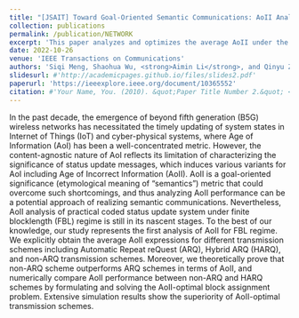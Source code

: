 ```yaml
---
title: "[JSAIT] Toward Goal-Oriented Semantic Communications: AoII Analysis of Coded Status Update System Under FBL Regime"
collection: publications
permalink: /publication/NETWORK
excerpt: 'This paper analyzes and optimizes the average AoII under the FBL regime.'
date: 2022-10-26
venue: 'IEEE Transactions on Communications'
authors: 'Siqi Meng, Shaohua Wu, <strong>Aimin Li</strong>, and Qinyu Zhang, in IEEE Journal on Selected Area of Information Theory, 2023.'
slidesurl: #'http://academicpages.github.io/files/slides2.pdf'
paperurl: 'https://ieeexplore.ieee.org/document/10365552'
citation: #'Your Name, You. (2010). &quot;Paper Title Number 2.&quot; <i>Journal 1</i>. 1(2).'
---
```


In the past decade, the emergence of beyond fifth generation (B5G) wireless networks has necessitated the timely updating of system states in Internet of Things (IoT) and cyber-physical systems, where Age of Information (AoI) has been a well-concentrated metric. However, the content-agnostic nature of AoI reflects its limitation of characterizing the significance of status update messages, which induces various variants for AoI including Age of Incorrect Information (AoII). AoII is a goal-oriented significance (etymological meaning of “semantics”) metric that could overcome such shortcomings, and thus analyzing AoII performance can be a potential approach of realizing semantic communications. Nevertheless, AoII analysis of practical coded status update system under finite blocklength (FBL) regime is still in its nascent stages. To the best of our knowledge, our study represents the first analysis of AoII for FBL regime. We explicitly obtain the average AoII expressions for different transmission schemes including Automatic Repeat reQuest (ARQ), Hybrid ARQ (HARQ), and non-ARQ transmission schemes. Moreover, we theoretically prove that non-ARQ scheme outperforms ARQ schemes in terms of AoII, and numerically compare AoII performance between non-ARQ and HARQ schemes by formulating and solving the AoII-optimal block assignment problem. Extensive simulation results show the superiority of AoII-optimal transmission schemes.
